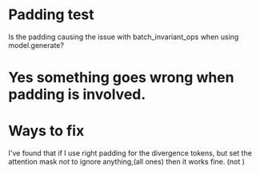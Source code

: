 # Padding test

Is the padding causing the issue with batch_invariant_ops when using model.generate?

# Yes something goes wrong when padding is involved.

# Ways to fix
I've found that if I use right padding for the divergence tokens, but set the attention mask *not* to ignore anything,(all ones) then it works fine. (not )